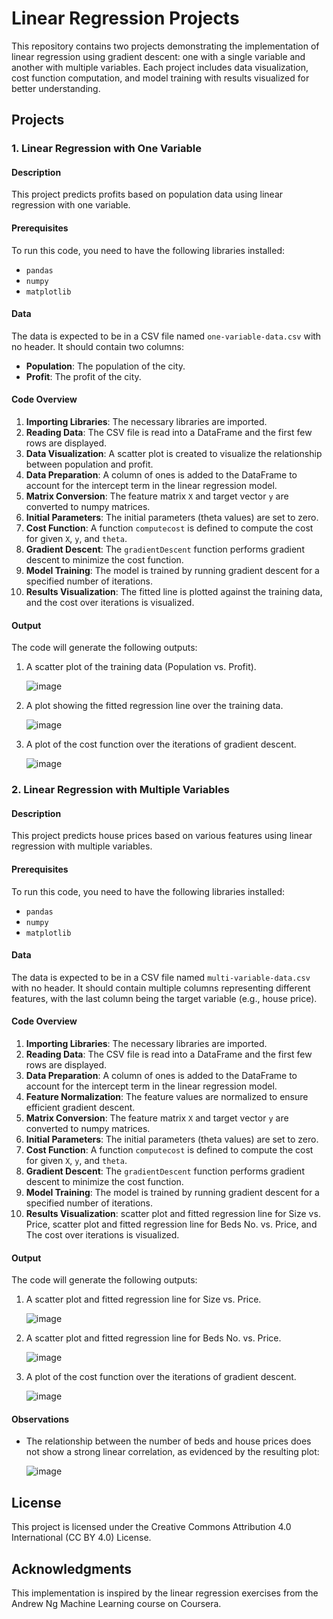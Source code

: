 # Linear Regression Projects

This repository contains two projects demonstrating the implementation of linear regression using gradient descent: one with a single variable and another with multiple variables. Each project includes data visualization, cost function computation, and model training with results visualized for better understanding.

## Projects

### 1. Linear Regression with One Variable

#### Description

This project predicts profits based on population data using linear regression with one variable.

#### Prerequisites

To run this code, you need to have the following libraries installed:
- `pandas`
- `numpy`
- `matplotlib`

#### Data

The data is expected to be in a CSV file named `one-variable-data.csv` with no header. It should contain two columns:
- **Population**: The population of the city.
- **Profit**: The profit of the city.

#### Code Overview

1. **Importing Libraries**: The necessary libraries are imported.
2. **Reading Data**: The CSV file is read into a DataFrame and the first few rows are displayed.
3. **Data Visualization**: A scatter plot is created to visualize the relationship between population and profit.
4. **Data Preparation**: A column of ones is added to the DataFrame to account for the intercept term in the linear regression model.
5. **Matrix Conversion**: The feature matrix `X` and target vector `y` are converted to numpy matrices.
6. **Initial Parameters**: The initial parameters (theta values) are set to zero.
7. **Cost Function**: A function `computecost` is defined to compute the cost for given `X`, `y`, and `theta`.
8. **Gradient Descent**: The `gradientDescent` function performs gradient descent to minimize the cost function.
9. **Model Training**: The model is trained by running gradient descent for a specified number of iterations.
10. **Results Visualization**: The fitted line is plotted against the training data, and the cost over iterations is visualized.

#### Output

The code will generate the following outputs:

1. A scatter plot of the training data (Population vs. Profit).

   ![image](https://github.com/MinaNabil730/linear-regression-from-scratch/assets/109760458/887d0ac8-1c92-473d-b4c5-75f9c957c5c6)
2. A plot showing the fitted regression line over the training data.
   
   ![image](https://github.com/MinaNabil730/linear-regression-from-scratch/assets/109760458/5e3e47fb-b8cb-44b7-9e1c-8a4c2101396b)
3. A plot of the cost function over the iterations of gradient descent.
   
   ![image](https://github.com/MinaNabil730/linear-regression-from-scratch/assets/109760458/bd2bcceb-6aa7-4334-aa73-814473b9c6e8)


### 2. Linear Regression with Multiple Variables

#### Description

This project predicts house prices based on various features using linear regression with multiple variables.

#### Prerequisites

To run this code, you need to have the following libraries installed:
- `pandas`
- `numpy`
- `matplotlib`

#### Data

The data is expected to be in a CSV file named `multi-variable-data.csv` with no header. It should contain multiple columns representing different features, with the last column being the target variable (e.g., house price).

#### Code Overview

1. **Importing Libraries**: The necessary libraries are imported.
2. **Reading Data**: The CSV file is read into a DataFrame and the first few rows are displayed.
3. **Data Preparation**: A column of ones is added to the DataFrame to account for the intercept term in the linear regression model.
4. **Feature Normalization**: The feature values are normalized to ensure efficient gradient descent.
5. **Matrix Conversion**: The feature matrix `X` and target vector `y` are converted to numpy matrices.
6. **Initial Parameters**: The initial parameters (theta values) are set to zero.
7. **Cost Function**: A function `computecost` is defined to compute the cost for given `X`, `y`, and `theta`.
8. **Gradient Descent**: The `gradientDescent` function performs gradient descent to minimize the cost function.
9. **Model Training**: The model is trained by running gradient descent for a specified number of iterations.
10. **Results Visualization**: scatter plot and fitted regression line for Size vs. Price, scatter plot and fitted regression line for Beds No. vs. Price, and The cost over iterations is visualized.

#### Output

The code will generate the following outputs:

1. A scatter plot and fitted regression line for Size vs. Price.
 
   ![image](https://github.com/MinaNabil730/linear-regression-from-scratch/assets/109760458/ab3b5e62-4af8-4211-99cc-66acf2c27e9f)
2. A scatter plot and fitted regression line for Beds No. vs. Price.
   
   ![image](https://github.com/MinaNabil730/linear-regression-from-scratch/assets/109760458/3206a079-d37a-4274-b5ef-94b20c91448a)
3. A plot of the cost function over the iterations of gradient descent.
   
   ![image](https://github.com/MinaNabil730/linear-regression-from-scratch/assets/109760458/e0c805ff-8b97-49ed-92de-f2c2e5d02327)


#### Observations

- The relationship between the number of beds and house prices does not show a strong linear correlation, as evidenced by the resulting plot:
  
   ![image](https://github.com/MinaNabil730/linear-regression-from-scratch/assets/109760458/c60f84b6-351b-45ff-a620-0c42578b92ae)

## License

This project is licensed under the Creative Commons Attribution 4.0 International (CC BY 4.0) License.

## Acknowledgments

This implementation is inspired by the linear regression exercises from the Andrew Ng Machine Learning course on Coursera.
